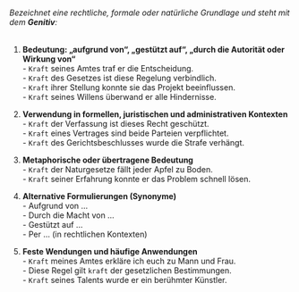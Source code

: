 ###### Bezeichnet eine rechtliche, formale oder natürliche Grundlage und steht mit dem **Genitiv**:

1) **Bedeutung: „aufgrund von“, „gestützt auf“, „durch die Autorität oder Wirkung von“**  
	   - `Kraft` seines Amtes traf er die Entscheidung.  
	   - `Kraft` des Gesetzes ist diese Regelung verbindlich.  
	   - `Kraft` ihrer Stellung konnte sie das Projekt beeinflussen.  
	   - `Kraft` seines Willens überwand er alle Hindernisse.  

2) **Verwendung in formellen, juristischen und administrativen Kontexten**  
	   - `Kraft` der Verfassung ist dieses Recht geschützt.  
	   - `Kraft` eines Vertrages sind beide Parteien verpflichtet.  
	   - `Kraft` des Gerichtsbeschlusses wurde die Strafe verhängt.  

3) **Metaphorische oder übertragene Bedeutung**  
	   - `Kraft` der Naturgesetze fällt jeder Apfel zu Boden.  
	   - `Kraft` seiner Erfahrung konnte er das Problem schnell lösen.  

4) **Alternative Formulierungen (Synonyme)**  
	   - Aufgrund von …  
	   - Durch die Macht von …  
	   - Gestützt auf …  
	   - Per … (in rechtlichen Kontexten)  

5) **Feste Wendungen und häufige Anwendungen**  
	   - `Kraft` meines Amtes erkläre ich euch zu Mann und Frau.  
	   - Diese Regel gilt `kraft` der gesetzlichen Bestimmungen.  
	   - `Kraft` seines Talents wurde er ein berühmter Künstler.  